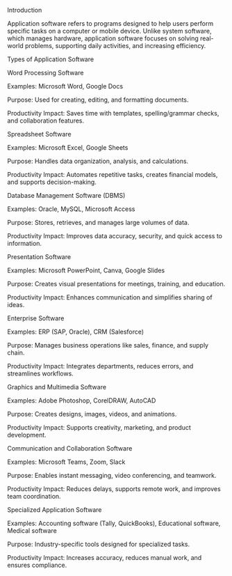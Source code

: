 Introduction

Application software refers to programs designed to help users perform specific tasks on a computer or mobile device. Unlike system software, which manages hardware, application software focuses on solving real-world problems, supporting daily activities, and increasing efficiency.

Types of Application Software

Word Processing Software

Examples: Microsoft Word, Google Docs

Purpose: Used for creating, editing, and formatting documents.

Productivity Impact: Saves time with templates, spelling/grammar checks, and collaboration features.

Spreadsheet Software

Examples: Microsoft Excel, Google Sheets

Purpose: Handles data organization, analysis, and calculations.

Productivity Impact: Automates repetitive tasks, creates financial models, and supports decision-making.

Database Management Software (DBMS)

Examples: Oracle, MySQL, Microsoft Access

Purpose: Stores, retrieves, and manages large volumes of data.

Productivity Impact: Improves data accuracy, security, and quick access to information.

Presentation Software

Examples: Microsoft PowerPoint, Canva, Google Slides

Purpose: Creates visual presentations for meetings, training, and education.

Productivity Impact: Enhances communication and simplifies sharing of ideas.

Enterprise Software

Examples: ERP (SAP, Oracle), CRM (Salesforce)

Purpose: Manages business operations like sales, finance, and supply chain.

Productivity Impact: Integrates departments, reduces errors, and streamlines workflows.

Graphics and Multimedia Software

Examples: Adobe Photoshop, CorelDRAW, AutoCAD

Purpose: Creates designs, images, videos, and animations.

Productivity Impact: Supports creativity, marketing, and product development.

Communication and Collaboration Software

Examples: Microsoft Teams, Zoom, Slack

Purpose: Enables instant messaging, video conferencing, and teamwork.

Productivity Impact: Reduces delays, supports remote work, and improves team coordination.

Specialized Application Software

Examples: Accounting software (Tally, QuickBooks), Educational software, Medical software

Purpose: Industry-specific tools designed for specialized tasks.

Productivity Impact: Increases accuracy, reduces manual work, and ensures compliance.